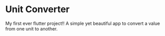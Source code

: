 # Unit Converter

My first ever flutter project!! A simple yet beautiful app to convert a value from one unit to another.